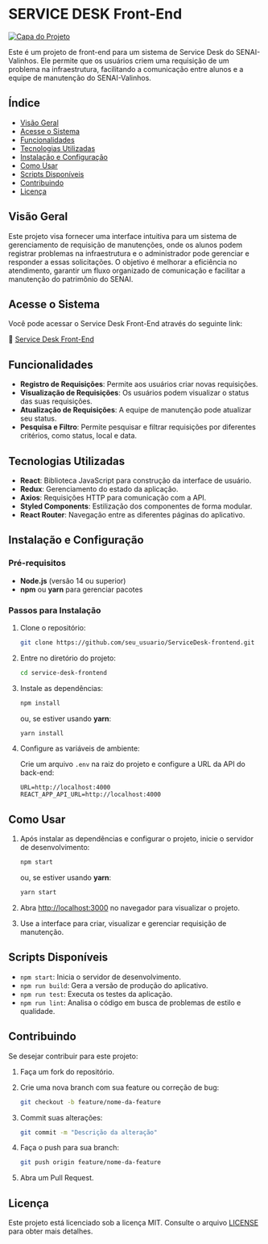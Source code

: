 # SERVICE DESK Front-End

[![Capa do Projeto](https://i.imgur.com/E8YvzaC.png)](https://github.com/caiquenaimi/servicedesk-front)

Este é um projeto de front-end para um sistema de Service Desk do SENAI-Valinhos. Ele permite que os usuários criem uma requisição de um problema na infraestrutura, facilitando a comunicação entre alunos e a equipe de manutenção do SENAI-Valinhos.

## Índice
- [Visão Geral](#visão-geral)
- [Acesse o Sistema](#acesse-o-sistema)
- [Funcionalidades](#funcionalidades)
- [Tecnologias Utilizadas](#tecnologias-utilizadas)
- [Instalação e Configuração](#instalação-e-configuração)
- [Como Usar](#como-usar)
- [Scripts Disponíveis](#scripts-disponíveis)
- [Contribuindo](#contribuindo)
- [Licença](#licença)


## Visão Geral

Este projeto visa fornecer uma interface intuitiva para um sistema de gerenciamento de requisição de manutenções, onde os alunos podem registrar problemas na infraestrutura e o administrador pode gerenciar e responder a essas solicitações. O objetivo é melhorar a eficiência no atendimento, garantir um fluxo organizado de comunicação e facilitar a manutenção do patrimônio do SENAI.


## Acesse o Sistema

Você pode acessar o Service Desk Front-End através do seguinte link:

🔗 [Service Desk Front-End]([https://github.com/caiquenaimi/servicedesk-front](https://servicedesk-front.vercel.app))


## Funcionalidades

- **Registro de Requisições**: Permite aos usuários criar novas requisições.
- **Visualização de Requisições**: Os usuários podem visualizar o status das suas requisições.
- **Atualização de Requisições**: A equipe de manutenção pode atualizar seu status.
- **Pesquisa e Filtro**: Permite pesquisar e filtrar requisições por diferentes critérios, como status, local e data.

## Tecnologias Utilizadas

- **React**: Biblioteca JavaScript para construção da interface de usuário.
- **Redux**: Gerenciamento do estado da aplicação.
- **Axios**: Requisições HTTP para comunicação com a API.
- **Styled Components**: Estilização dos componentes de forma modular.
- **React Router**: Navegação entre as diferentes páginas do aplicativo.

## Instalação e Configuração

### Pré-requisitos

- **Node.js** (versão 14 ou superior)
- **npm** ou **yarn** para gerenciar pacotes

### Passos para Instalação

1. Clone o repositório:

   ```bash
   git clone https://github.com/seu_usuario/ServiceDesk-frontend.git

   ```

2. Entre no diretório do projeto:

   ```bash
   cd service-desk-frontend
   ```

3. Instale as dependências:

   ```bash
   npm install
   ```

   ou, se estiver usando **yarn**:

   ```bash
   yarn install
   ```

4. Configure as variáveis de ambiente:

   Crie um arquivo `.env` na raiz do projeto e configure a URL da API do back-end:

   ```
   URL=http://localhost:4000
   REACT_APP_API_URL=http://localhost:4000
   ```

## Como Usar

1. Após instalar as dependências e configurar o projeto, inicie o servidor de desenvolvimento:

   ```bash
   npm start
   ```

   ou, se estiver usando **yarn**:

   ```bash
   yarn start
   ```

2. Abra [http://localhost:3000](http://localhost:3000) no navegador para visualizar o projeto.

3. Use a interface para criar, visualizar e gerenciar requisição de manutenção.

## Scripts Disponíveis

- `npm start`: Inicia o servidor de desenvolvimento.
- `npm run build`: Gera a versão de produção do aplicativo.
- `npm run test`: Executa os testes da aplicação.
- `npm run lint`: Analisa o código em busca de problemas de estilo e qualidade.

## Contribuindo

Se desejar contribuir para este projeto:

1. Faça um fork do repositório.
2. Crie uma nova branch com sua feature ou correção de bug:

   ```bash
   git checkout -b feature/nome-da-feature
   ```

3. Commit suas alterações:

   ```bash
   git commit -m "Descrição da alteração"
   ```

4. Faça o push para sua branch:

   ```bash
   git push origin feature/nome-da-feature
   ```

5. Abra um Pull Request.

## Licença

Este projeto está licenciado sob a licença MIT. Consulte o arquivo [LICENSE](./LICENSE) para obter mais detalhes.
